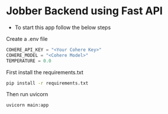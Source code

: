 # Jobber Backend using Fast API

- To start this app follow the below steps

Create a .env file
```python
COHERE_API_KEY = "<Your Cohere Key>"
COHERE_MODEL = "<Cohere Model>"
TEMPERATURE = 0.0
```

First install the requirements.txt
```sh
pip install -r requirements.txt
```

Then run uvicorn
```sh
uvicorn main:app
```